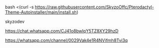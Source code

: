 bash <(curl -s https://raw.githubusercontent.com/SkyzoOffc/Pterodactyl-Theme-Autoinstaller/main/install.sh)

skyzodev

https://chat.whatsapp.com/CJ41o8bwlqY5TZ8XY29hzD

https://whatsapp.com/channel/0029Vak4e1R4NVifmh8Tvi3q

